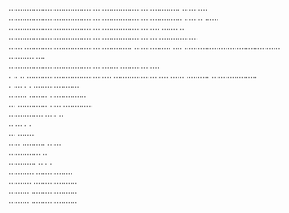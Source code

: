   ...........................................................................   ...........    
 ............................................................................ ........ ...... 
  ..................................................................         .......         ..  
    .................................................................           .................   
      ......  ...............................................                     ................
         ....   ..........................................                          ........... ....  
             ................................................                          .................  
               .   ..  .. .....................................                          ................... 
    ....   ......          ..........                                      ....................  
    .     ....               .   .                                         ....................  
                 ........                                                ........ ................  
                    ...  .............                                                   .....     .............     
   ...............                                                                 .....   ..     
  ..           ...    .                                                        .                    
  ...                                                                                 .......       
  ..... ..........                                                                      ......      
  ..............                    ..                                                              
  ............                     ..                                       .       .               
  ...........                                                              ................         
  ..........                                                               ...................      
  .........                                                                ....................     
  .........                                                                ....................     
